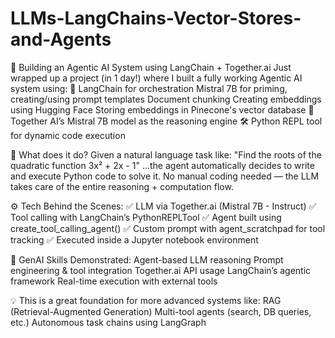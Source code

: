 # LLMs-LangChains-Vector-Stores-and-Agents

🚀 Building an Agentic AI System using LangChain + Together.ai
Just wrapped up a project (in 1 day!) where I built a fully working Agentic AI system using:
🔗 LangChain for orchestration
 Mistral 7B for priming, creating/using prompt templates
 Document chunking
 Creating embeddings using Hugging Face
 Storing embeddings in Pinecone's vector database
🧠 Together AI’s Mistral 7B model as the reasoning engine
🛠️ Python REPL tool for dynamic code execution

🧩 What does it do?
Given a natural language task like:
"Find the roots of the quadratic function 3x² + 2x - 1"
…the agent automatically decides to write and execute Python code to solve it. No manual coding needed — the LLM takes care of the entire reasoning + computation flow.

⚙️ Tech Behind the Scenes:
✅ LLM via Together.ai (Mistral 7B - Instruct)
✅ Tool calling with LangChain’s PythonREPLTool
✅ Agent built using create_tool_calling_agent()
✅ Custom prompt with agent_scratchpad for tool tracking
✅ Executed inside a Jupyter notebook environment

🧠 GenAI Skills Demonstrated:
Agent-based LLM reasoning
Prompt engineering & tool integration
Together.ai API usage
LangChain’s agentic framework
Real-time execution with external tools

💡 This is a great foundation for more advanced systems like:
RAG (Retrieval-Augmented Generation)
Multi-tool agents (search, DB queries, etc.)
Autonomous task chains using LangGraph
